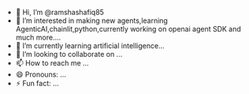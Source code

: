 - 👋 Hi, I’m @ramshashafiq85
- 👀 I’m interested in making new agents,learning AgenticAI,chainlit,python,currently working on openai agent SDK and much more....
- 🌱 I’m currently learning artificial intelligence...
- 💞️ I’m looking to collaborate on ...
- 📫 How to reach me ...
- 😄 Pronouns: ...
- ⚡ Fun fact: ...

<!---
ramshashafiq85/ramshashafiq85 is a ✨ special ✨ repository because its `README.md` (this file) appears on your GitHub profile.
You can click the Preview link to take a look at your changes.
--->
